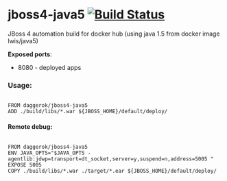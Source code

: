 # jboss4-java5 [![Build Status](https://travis-ci.org/daggerok/jboss4-java5.svg?branch=master)](https://travis-ci.org/daggerok/jboss4-java5)
JBoss 4 automation build for docker hub (using java 1.5 from docker image lwis/java5)

**Exposed ports**:

- 8080 - deployed apps

### Usage:

```

FROM daggerok/jboss4-java5
ADD ./build/libs/*.war ${JBOSS_HOME}/default/deploy/
```

#### Remote debug:

```

FROM daggerok/jboss4-java5
ENV JAVA_OPTS="$JAVA_OPTS -agentlib:jdwp=transport=dt_socket,server=y,suspend=n,address=5005 "
EXPOSE 5005
COPY ./build/libs/*.war ./target/*.ear ${JBOSS_HOME}/default/deploy/
```
